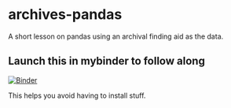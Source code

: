 # archives-pandas
A short lesson on pandas using an archival finding aid as the data.

## Launch this in mybinder to follow along

[![Binder](https://mybinder.org/badge.svg)](https://mybinder.org/v2/gh/elliewix/archives-pandas/master)

This helps you avoid having to install stuff.
